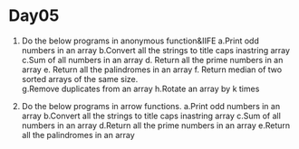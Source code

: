 # Day05

1. Do the below programs in anonymous function&IIFE
        a.Print odd numbers in an array
        b.Convert all the strings to title caps inastring array
        c.Sum of all numbers in an array
        d. Return all the prime numbers in an array
        e. Return all the palindromes in an array
        f. Return median of two sorted arrays of the same size.        
        g.Remove duplicates from an array
        h.Rotate an array by k times
        
3. Do the below programs in arrow functions.
        a.Print odd numbers in an array
        b.Convert all the strings to title caps inastring array
        c.Sum of all numbers in an array
        d.Return all the prime numbers in an array
        e.Return all the palindromes in an array
